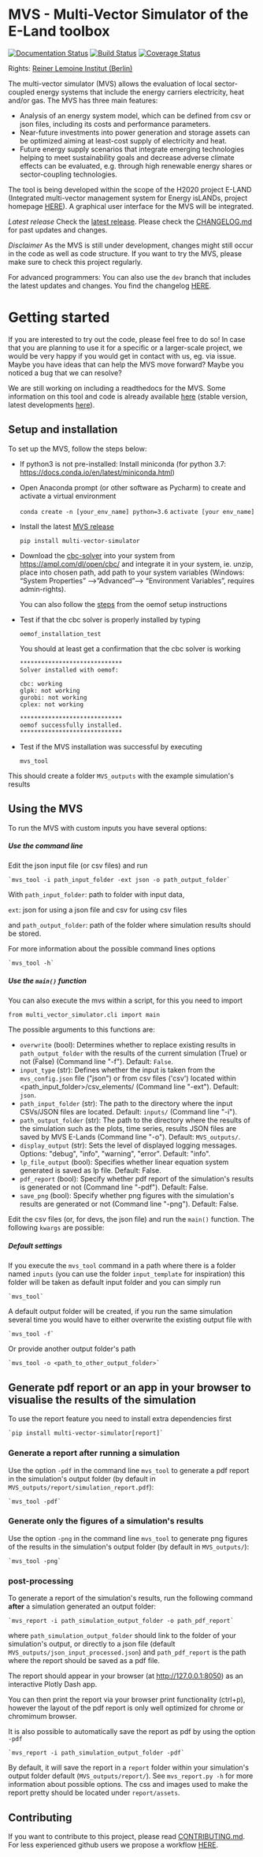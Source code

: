 # MVS - Multi-Vector Simulator of the E-Land toolbox

[![Documentation Status](https://readthedocs.org/projects/multi-vector-simulator/badge/?version=latest)](https://multi-vector-simulator.readthedocs.io/en/latest/?badge=latest)
[![Build Status](https://travis-ci.com/rl-institut/mvs_eland.svg?branch=dev)](https://travis-ci.com/rl-institut/mvs_eland)
[![Coverage Status](https://coveralls.io/repos/github/rl-institut/multi-vector-simulator/badge.svg)](https://coveralls.io/github/rl-institut/multi-vector-simulator)

Rights: [Reiner Lemoine Institut (Berlin)](https://reiner-lemoine-institut.de/)

The multi-vector simulator (MVS) allows the evaluation of local sector-coupled energy systems that include the energy carriers electricity, heat and/or gas. The MVS has three main features:

- Analysis of an energy system model, which can be defined from csv or json files, including its
 costs and performance parameters.
 - Near-future investments into power generation and storage assets can be optimized aiming at
  least-cost supply of electricity and heat.
 - Future energy supply scenarios that integrate emerging technologies helping to meet sustainability goals and decrease adverse climate effects can be evaluated, e.g. through high renewable energy shares or sector-coupling technologies.

The tool is being developed within the scope of the H2020 project E-LAND (Integrated multi-vector management system for Energy isLANDs, project homepage [HERE](https://elandh2020.eu/)). A graphical user interface for the MVS will be integrated.

*Latest release*
Check the [latest release](https://github.com/rl-institut/multi-vector-simulator/releases/latest). Please check the [CHANGELOG.md](https://github.com/rl-institut/multi-vector-simulator/blob/master/CHANGELOG.md) for past updates and changes.

*Disclaimer*
As the MVS is still under development, changes might still occur in the code as well as code
 structure. If you want to try the MVS, please make sure to check this project regularly.

For advanced programmers: You can also use the `dev` branch that includes the latest updates and
 changes. You find the changelog [HERE](https://github.com/rl-institut/multi-vector-simulator/blob/dev/CHANGELOG.md).

# Getting started

If you are interested to try out the code, please feel free to do so! In case that you are planning to use it for a specific or a larger-scale project, we would be very happy if you would get in contact with us, eg. via issue. Maybe you have ideas that can help the MVS move forward? Maybe you noticed a bug that we can resolve?

We are still working on including a readthedocs for the MVS. Some information on this tool and code is already available [here](https://multi-vector-simulator.readthedocs.io/en/stable/) (stable version, latest developments [here](https://multi-vector-simulator.readthedocs.io/en/latest/)).

## Setup and installation

To set up the MVS, follow the steps below:

* If python3 is not pre-installed: Install miniconda (for python 3.7: https://docs.conda.io/en/latest/miniconda.html)

* Open Anaconda prompt (or other software as Pycharm) to create and activate a virtual environment

    `conda create -n [your_env_name] python=3.6`
    `activate [your env_name]`


* Install the latest [MVS release](https://github.com/rl-institut/multi-vector-simulator/releases)

    `pip install multi-vector-simulator`


* Download the [cbc-solver](https://projects.coin-or.org/Cbc) into your system from https://ampl.com/dl/open/cbc/ and integrate it in your system, ie. unzip, place into chosen path, add path to your system variables  (Windows: “System Properties” -->”Advanced”--> “Environment Variables”, requires admin-rights). 

    You can also follow the [steps](https://oemof.readthedocs.io/en/latest/installation_and_setup.html) from the oemof setup instructions


* Test if that the cbc solver is properly installed by typing

    `oemof_installation_test`

    You should at least get a confirmation that the cbc solver is working

    ```
    *****************************
    Solver installed with oemof:

    cbc: working
    glpk: not working
    gurobi: not working
    cplex: not working

    *****************************
    oemof successfully installed.
    *****************************

    ```

* Test if the MVS installation was successful by executing

    `mvs_tool`

This should create a folder `MVS_outputs` with the example simulation's results
    
## Using the MVS

To run the MVS with custom inputs you have several options:


##### Use the command line

Edit the json input file (or csv files) and run

    `mvs_tool -i path_input_folder -ext json -o path_output_folder`

With 
`path_input_folder`: path to folder with input data,

`ext`: json for using a json file and csv for using csv files

and `path_output_folder`: path of the folder where simulation results should be stored.

For more information about the possible command lines options

    `mvs_tool -h`

##### Use the `main()` function

You can also execute the mvs within a script, for this you need to import

```
from multi_vector_simulator.cli import main

```
The possible arguments to this functions are:
- `overwrite` (bool): Determines whether to replace existing results in `path_output_folder` with the results of the current simulation (True) or not (False) (Command line "-f"). Default: `False`.
- `input_type` (str): Defines whether the input is taken from the `mvs_config.json` file ("json") or from csv files ('csv') located within <path_input_folder>/csv_elements/ (Command line "-ext"). Default: `json`.
- `path_input_folder` (str): The path to the directory where the input CSVs/JSON files are located. Default: `inputs/` (Command line "-i").
- `path_output_folder` (str): The path to the directory where the results of the simulation such as the plots, time series, results JSON files are saved by MVS E-Lands (Command line "-o"). Default: `MVS_outputs/`.
- `display_output` (str): Sets the level of displayed logging messages. Options: "debug", "info", "warning", "error". Default: "info".
- `lp_file_output` (bool): Specifies whether linear equation system generated is saved as lp file. Default: False.
- `pdf_report` (bool): Specify whether pdf report of the simulation's results is generated or not (Command line "-pdf"). Default: False.
- `save_png` (bool): Specify whether png figures with the simulation's results are generated or not (Command line "-png"). Default: False.


Edit the csv files (or, for devs, the json file) and run the `main()` function. The following `kwargs` are possible:


##### Default settings

If you execute the `mvs_tool` command in a path where there is a folder named `inputs` (you can use the folder
`input_template` for inspiration) this folder will be taken as default input folder and you can simply run

    `mvs_tool`

A default output folder will be created, if you run the same simulation several time you would
 have to either overwrite the existing output file with

    `mvs_tool -f`

Or provide another output folder's path

    `mvs_tool -o <path_to_other_output_folder>`

## Generate pdf report or an app in your browser to visualise the results of the simulation

To use the report feature you need to install extra dependencies first

    `pip install multi-vector-simulator[report]`

### Generate a report after running a simulation

Use the option `-pdf` in the command line  `mvs_tool` to generate a pdf report in the
 simulation's output folder (by default in `MVS_outputs/report/simulation_report.pdf`):

    `mvs_tool -pdf`

### Generate only the figures of a simulation's results

Use the option `-png` in the command line  `mvs_tool` to generate png figures of the results in the
 simulation's output folder (by default in `MVS_outputs/`):

    `mvs_tool -png`


### post-processing
To generate a report of the simulation's results, run the following command **after** a simulation
 generated an output folder:
 
    `mvs_report -i path_simulation_output_folder -o path_pdf_report`

where `path_simulation_output_folder` should link to the folder of your simulation's output, or directly to a json file (default `MVS_outputs/json_input_processed.json`)
and `path_pdf_report` is the path where the report should be saved as a pdf file.


The report should appear in your browser (at http://127.0.0.1:8050) as an interactive Plotly Dash app.

You can then print the report via your browser print functionality (ctrl+p), however the layout of
 the pdf report is only well optimized for chrome or chromimum browser.

It is also possible to automatically save the report as pdf by using the option `-pdf`

    `mvs_report -i path_simulation_output_folder -pdf`

By default, it will save the report in a `report` folder within your simulation's output folder default (`MVS_outputs/report/`).
See `mvs_report.py -h` for more information about possible options. The css and images used to make the report pretty should be located under
`report/assets`.

## Contributing

If you want to contribute to this project, please read [CONTRIBUTING.md](https://github.com/rl-institut/multi-vector-simulator/blob/dev/CONTRIBUTING.md). For less experienced github users we propose a workflow [HERE](https://github.com/rl-institut/multi-vector-simulator/wiki/Examplary-Workflow).
